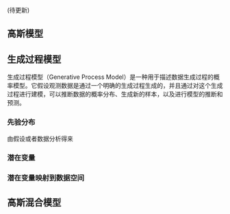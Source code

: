 (待更新)

## 高斯模型


## 生成过程模型

生成过程模型（Generative Process Model）是一种用于描述数据生成过程的概率模型。它假设观测数据是通过一个明确的生成过程生成的，并且通过对这个生成过程进行建模，可以推断数据的概率分布、生成新的样本，以及进行模型的推断和预测。

### 先验分布
由假设或者数据分析得来

### 潜在变量

### 潜在变量映射到数据空间


## 高斯混合模型

